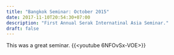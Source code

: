 ```yaml
---
title: "Bangkok Seminar: October 2015"
date: 2017-11-10T20:54:30+07:00
description: "First Annual Serak Internatinal Asia Seminar."
draft: false
---
```


This was a great seminar.
{{<youtube 6NFOvSx-VOE>}}
<!--more-->